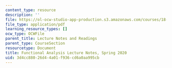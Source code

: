 ```yaml
---
content_type: resource
description: ''
file: https://ol-ocw-studio-app-production.s3.amazonaws.com/courses/18-102-introduction-to-functional-analysis-spring-2021/3d4cc88026d44a01f936cd6a0aa995cb_MIT18_102s20_lec_FA.pdf
file_type: application/pdf
learning_resource_types: []
ocw_type: OCWFile
parent_title: Lecture Notes and Readings
parent_type: CourseSection
resourcetype: Document
title: Functional Analysis Lecture Notes, Spring 2020
uid: 3d4cc880-26d4-4a01-f936-cd6a0aa995cb
---
```


